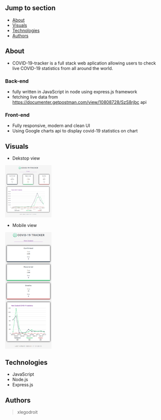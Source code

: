 ## Jump to section
* [About](#about)
* [Visuals](#visuals)
* [Technologies](*technologies)
* [Authors](#authors)

## About
* COVID-19-tracker is a full stack web aplication allowing users to check live COVID-19 statistics from all around the world.

### Back-end
* fully written in JavaScript in node using express.js framework
* fetching live data from https://documenter.getpostman.com/view/10808728/SzS8rjbc api

### Front-end
* Fully responsive, modern and clean UI
* Using Google charts api to display covid-19 statistics on chart

## Visuals
* Dekstop view
<img src ="./readme-art/desktop.PNG" width="30%">

* Mobile view
<img src ="./readme-art/mobile.PNG" width="30%">

## Technologies
* JavaScript
* Node.js
* Express.js

## Authors
> xlegodroit
